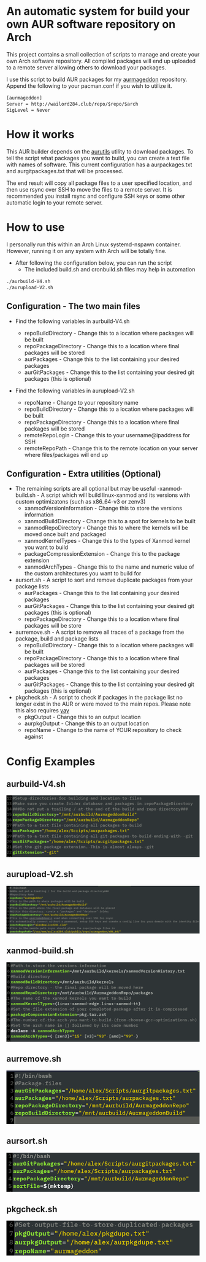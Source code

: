 # An automatic system for build your own AUR software repository on Arch
This project contains a small collection of scripts to manage and create your own Arch software repository. All compiled packages will end up uploaded to a remote server allowing others to download your packages.

I use this script to build AUR packages for my [aurmageddon](https://wailord284.club) repository. Append the following to your pacman.conf if you wish to utilize it.

```
[aurmageddon]
Server = http://wailord284.club/repo/$repo/$arch
SigLevel = Never 
```

# How it works
This AUR builder depends on the [aurutils](https://aur.archlinux.org/packages/aurutils/) utility to download packages. To tell the script what packages you want to build, you can create a text file with names of software. This current configuration has a aurpackages.txt and aurgitpackages.txt that will be processed.

The end result will copy all package files to a user specified location, and then use rsync over SSH to move the files to a remote server. It is recommended you install rsync and configure SSH keys or some other automatic login to your remote server.

# How to use
I personally run this within an Arch Linux systemd-nspawn container. However, running it on any system with Arch will be totally fine.
- After following the configuration below, you can run the script
    * The included build.sh and cronbuild.sh files may help in automation
    
```
./aurbuild-V4.sh
./aurupload-V2.sh
```

## Configuration - The two main files
- Find the following variables in aurbuild-V4.sh
    * repoBuildDirectory - Change this to a location where packages will be built
    * repoPackageDirectory - Change this to a location where final packages will be stored
    * aurPackages - Change this to the list containing your desired packages
    * aurGitPackages - Change this to the list containing your desired git packages (this is optional)

- Find the following variables in aurupload-V2.sh
    * repoName - Change to your repository name
    * repoBuildDirectory - Change this to a location where packages will be built
    * repoPackageDirectory - Change this to a location where final packages will be stored
    * remoteRepoLogin - Change this to your username@ipaddress for SSH
    * remoteRepoPath - Change this to the remote location on your server where files/packages will end up

## Configuration - Extra utilities (Optional)
- The remaining scripts are all optional but may be useful
-xanmod-build.sh - A script which will build linux-xanmod and its versions with custom optimizatons (such as x86_64-v3 or zenv3)
    * xanmodVersionInformation - Change this to store the versions information
    * xanmodBuildDirectory - Change this to a spot for kernels to be built
    * xanmodRepoDirectory - Change this to where the kernels will be moved once built and packaged
    * xanmodKernelTypes - Change this to the types of Xanmod kernel you want to build
    * packageCompressionExtension - Change this to the package extension
    * xanmodArchTypes - Change this to the name and numeric value of the custom architectures you want to build for
- aursort.sh - A script to sort and remove duplicate packages from your package lists
    * aurPackages - Change this to the list containing your desired packages
    * aurGitPackages - Change this to the list containing your desired git packages (this is optional)
    * repoPackageDirectory - Change this to a location where final packages will be store
- aurremove.sh - A script to remove all traces of a package from the package, build and package lists
    * repoBuildDirectory - Change this to a location where packages will be built
    * repoPackageDirectory - Change this to a location where final packages will be stored
    * aurPackages - Change this to the list containing your desired packages
    * aurGitPackages - Change this to the list containing your desired git packages (this is optional)
- pkgcheck.sh - A script to check if packages in the package list no longer exist in the AUR or were moved to the main repos. Please note this also requires [yay](https://aur.archlinux.org/packages/yay/)
    * pkgOutput - Change this to an output location
    * aurpkgOutput - Change this to an output location
    * repoName - Change to the name of YOUR repository to check against

# Config Examples

## aurbuild-V4.sh
![aurbuild](/images/aurbuild.png)

## aurupload-V2.sh
![aurupload](/images/aurupload.png)

## xanmod-build.sh
![xanmod](/images/xanmod.png)

## aurremove.sh
![aurremove](/images/aurremove.png)

## aursort.sh
![aursort](/images/aursort.png)

## pkgcheck.sh
![pkgcheck](/images/pkgcheck.png)

